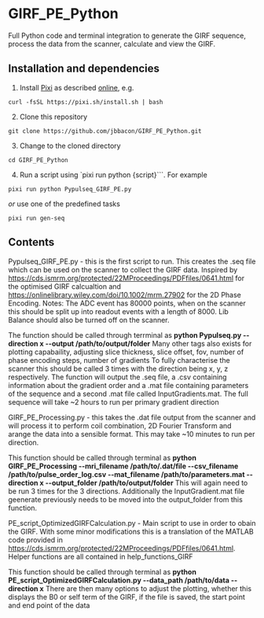 # GIRF_PE_Python
Full Python code and terminal integration to generate the GIRF sequence, process the data from the scanner, calculate and view the GIRF.

## Installation and dependencies
1. Install [Pixi](https://pixi.sh) as described [online](https://pixi.sh/latest/), e.g.

```
curl -fsSL https://pixi.sh/install.sh | bash
```

2. Clone this repository
```
git clone https://github.com/jbbacon/GIRF_PE_Python.git
```

3. Change to the cloned directory
```
cd GIRF_PE_Python
```

4. Run a script using `pixi run python {script}```. For example
```
pixi run python Pypulseq_GIRF_PE.py
```
_or_ use one of the predefined tasks
```
pixi run gen-seq
```

## Contents
Pypulseq_GIRF_PE.py - this is the first script to run. This creates the .seq file which can be used on the scanner to collect the GIRF data. 
Inspired by https://cds.ismrm.org/protected/22MProceedings/PDFfiles/0641.html for the optimised GIRF calcualtion and https://onlinelibrary.wiley.com/doi/10.1002/mrm.27902 for the 2D Phase Encoding. 
Notes: The ADC event has 80000 points, when on the scanner this should be split up into readout events with a length of 8000. Lib Balance should also be turned off on the scanner. 

The function should be called through terrminal as 
**python Pypulseq.py --direction x --output /path/to/output/folder**
Many other tags also exists for plotting capabaility, adjusting slice thickness, slice offset, fov, number of phase encoding steps, number of gradients 
To fully characterise the scanner this should be called 3 times with the direction being x, y, z respectively. 
The function will output the .seq file, a .csv containing information about the gradient order and a .mat file containing parameters of the sequence and a second .mat file called InputGradients.mat. The full sequence will take ~2 hours to run per primary gradient direction


GIRF_PE_Processing.py - this takes the .dat file output from the scanner and will process it to perform coil combination, 2D Fourier Transform and arange the data into a sensible format. This may take ~10 minutes to run per direction.

This function should be called through terminal as 
**python GIRF_PE_Processing --mri_filename /path/to/.dat/file --csv_filename /path/to/pulse_order_log.csv --mat_filename /path/to/parameters.mat --direction x --output_folder /path/to/output/folder**
This will again need to be run 3 times for the 3 directions. 
Additionally the InputGradient.mat file geenerate previously needs to be moved into the output_folder from this function. 


PE_script_OptimizedGIRFCalculation.py - Main script to use in order to obain the GIRF. With some minor modifications this is a translation of the MATLAB code provided in https://cds.ismrm.org/protected/22MProceedings/PDFfiles/0641.html. Helper functions are all contained in help_functions_GIRF

This function should be called through terminal as
**python PE_script_OptimizedGIRFCalculation.py --data_path /path/to/data --direction x**
There are then many options to adjust the plotting, whether this displays the B0 or self term of the GIRF, if the file is saved, the start point and end point of the data 
